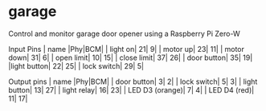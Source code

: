 # garage
Control and monitor garage door opener using a Raspberry Pi Zero-W

Input Pins
|    name    |Phy|BCM|
|    light on| 21|  9|
|    motor up| 23| 11|
|  motor down| 31|  6|
|  open limit| 10| 15|
| close limit| 37| 26|
| door button| 35| 19|
|light button| 22| 25|
| lock switch| 29|  5|

Output pins
|      name      |Phy|BCM|
|     door button|  3|  2|
|     lock switch|  5|  3|
|    light button| 13| 27|
|     light relay| 16| 23|
| LED D3 (orange)|  7|  4|
|    LED D4 (red)| 11| 17|
